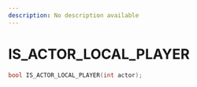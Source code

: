 ```yaml
---
description: No description available 
---
```


# IS_ACTOR_LOCAL_PLAYER

```cpp
bool IS_ACTOR_LOCAL_PLAYER(int actor);
```
